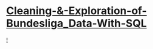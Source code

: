 # [Cleaning-&-Exploration-of-Bundesliga_Data-With-SQL](https://github.com/Nwuguru-Chidiebere-Sullivan/Cleaning-And-Exploration-of-Bundesliga_Data-With-SQL/blob/main/Data%20Cleaning%20%26%20Exploration%20of%20Bundesliga%20Data.sql)
[!](/Bundesliga.png/)
